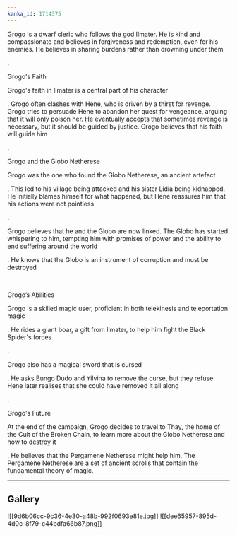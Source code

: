 ```yaml
---
kanka_id: 1714375
---
```


Grogo is a dwarf cleric who follows the god Ilmater. He is kind and compassionate and believes in forgiveness and redemption, even for his enemies. He believes in sharing burdens rather than drowning under them

.

Grogo's Faith

Grogo's faith in Ilmater is a central part of his character

. Grogo often clashes with Hene, who is driven by a thirst for revenge. Grogo tries to persuade Hene to abandon her quest for vengeance, arguing that it will only poison her. He eventually accepts that sometimes revenge is necessary, but it should be guided by justice. Grogo believes that his faith will guide him

.

Grogo and the Globo Netherese

Grogo was the one who found the Globo Netherese, an ancient artefact

. This led to his village being attacked and his sister Lidia being kidnapped. He initially blames himself for what happened, but Hene reassures him that his actions were not pointless

.

Grogo believes that he and the Globo are now linked. The Globo has started whispering to him, tempting him with promises of power and the ability to end suffering around the world

. He knows that the Globo is an instrument of corruption and must be destroyed

.

Grogo’s Abilities

Grogo is a skilled magic user, proficient in both telekinesis and teleportation magic

. He rides a giant boar, a gift from Ilmater, to help him fight the Black Spider's forces

.

Grogo also has a magical sword that is cursed

. He asks Bungo Dudo and Yilvina to remove the curse, but they refuse. Hene later realises that she could have removed it all along

.

Grogo's Future

At the end of the campaign, Grogo decides to travel to Thay, the home of the Cult of the Broken Chain, to learn more about the Globo Netherese and how to destroy it

. He believes that the Pergamene Netherese might help him. The Pergamene Netherese are a set of ancient scrolls that contain the fundamental theory of magic.

***
## Gallery
![[9d6b06cc-9c36-4e30-a48b-992f0693e81e.jpg]]
![[dee65957-895d-4d0c-8f79-c44bdfa66b87.png]]